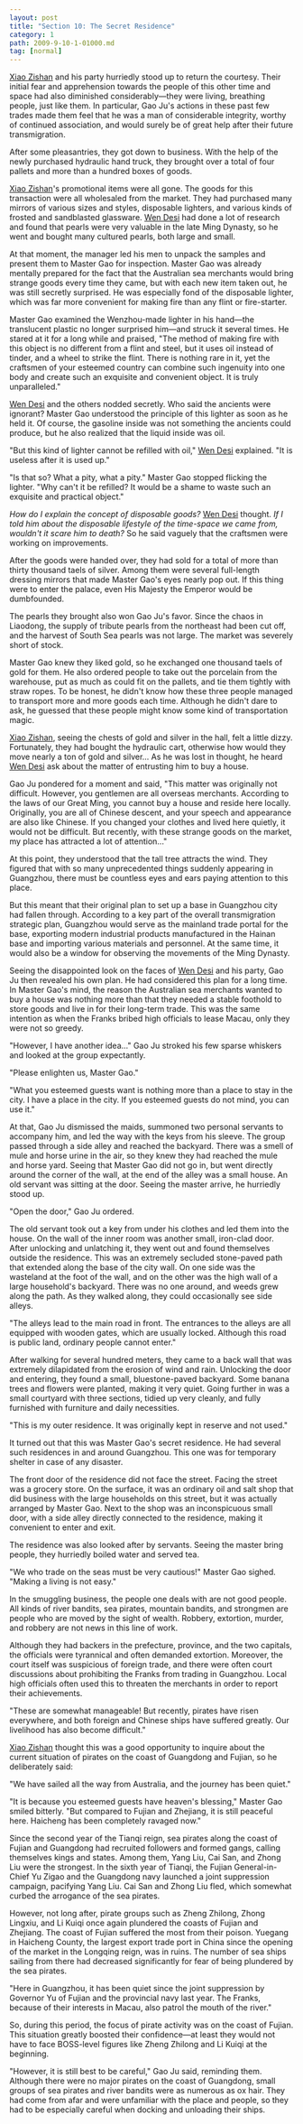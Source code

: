 ```yaml
---
layout: post
title: "Section 10: The Secret Residence"
category: 1
path: 2009-9-10-1-01000.md
tag: [normal]
---
```


[Xiao Zishan][y001] and his party hurriedly stood up to return the courtesy. Their initial fear and apprehension towards the people of this other time and space had also diminished considerably—they were living, breathing people, just like them. In particular, Gao Ju's actions in these past few trades made them feel that he was a man of considerable integrity, worthy of continued association, and would surely be of great help after their future transmigration.

After some pleasantries, they got down to business. With the help of the newly purchased hydraulic hand truck, they brought over a total of four pallets and more than a hundred boxes of goods.

[Xiao Zishan][y001]'s promotional items were all gone. The goods for this transaction were all wholesaled from the market. They had purchased many mirrors of various sizes and styles, disposable lighters, and various kinds of frosted and sandblasted glassware. [Wen Desi][y002] had done a lot of research and found that pearls were very valuable in the late Ming Dynasty, so he went and bought many cultured pearls, both large and small.

At that moment, the manager led his men to unpack the samples and present them to Master Gao for inspection. Master Gao was already mentally prepared for the fact that the Australian sea merchants would bring strange goods every time they came, but with each new item taken out, he was still secretly surprised. He was especially fond of the disposable lighter, which was far more convenient for making fire than any flint or fire-starter.

Master Gao examined the Wenzhou-made lighter in his hand—the translucent plastic no longer surprised him—and struck it several times. He stared at it for a long while and praised, "The method of making fire with this object is no different from a flint and steel, but it uses oil instead of tinder, and a wheel to strike the flint. There is nothing rare in it, yet the craftsmen of your esteemed country can combine such ingenuity into one body and create such an exquisite and convenient object. It is truly unparalleled."

[Wen Desi][y002] and the others nodded secretly. Who said the ancients were ignorant? Master Gao understood the principle of this lighter as soon as he held it. Of course, the gasoline inside was not something the ancients could produce, but he also realized that the liquid inside was oil.

"But this kind of lighter cannot be refilled with oil," [Wen Desi][y002] explained. "It is useless after it is used up."

"Is that so? What a pity, what a pity." Master Gao stopped flicking the lighter. "Why can't it be refilled? It would be a shame to waste such an exquisite and practical object."

*How do I explain the concept of disposable goods?* [Wen Desi][y002] thought. *If I told him about the disposable lifestyle of the time-space we came from, wouldn't it scare him to death?* So he said vaguely that the craftsmen were working on improvements.

After the goods were handed over, they had sold for a total of more than thirty thousand taels of silver. Among them were several full-length dressing mirrors that made Master Gao's eyes nearly pop out. If this thing were to enter the palace, even His Majesty the Emperor would be dumbfounded.

The pearls they brought also won Gao Ju's favor. Since the chaos in Liaodong, the supply of tribute pearls from the northeast had been cut off, and the harvest of South Sea pearls was not large. The market was severely short of stock.

Master Gao knew they liked gold, so he exchanged one thousand taels of gold for them. He also ordered people to take out the porcelain from the warehouse, put as much as could fit on the pallets, and tie them tightly with straw ropes. To be honest, he didn't know how these three people managed to transport more and more goods each time. Although he didn't dare to ask, he guessed that these people might know some kind of transportation magic.

[Xiao Zishan][y001], seeing the chests of gold and silver in the hall, felt a little dizzy. Fortunately, they had bought the hydraulic cart, otherwise how would they move nearly a ton of gold and silver... As he was lost in thought, he heard [Wen Desi][y002] ask about the matter of entrusting him to buy a house.

Gao Ju pondered for a moment and said, "This matter was originally not difficult. However, you gentlemen are all overseas merchants. According to the laws of our Great Ming, you cannot buy a house and reside here locally. Originally, you are all of Chinese descent, and your speech and appearance are also like Chinese. If you changed your clothes and lived here quietly, it would not be difficult. But recently, with these strange goods on the market, my place has attracted a lot of attention..."

At this point, they understood that the tall tree attracts the wind. They figured that with so many unprecedented things suddenly appearing in Guangzhou, there must be countless eyes and ears paying attention to this place.

But this meant that their original plan to set up a base in Guangzhou city had fallen through. According to a key part of the overall transmigration strategic plan, Guangzhou would serve as the mainland trade portal for the base, exporting modern industrial products manufactured in the Hainan base and importing various materials and personnel. At the same time, it would also be a window for observing the movements of the Ming Dynasty.

Seeing the disappointed look on the faces of [Wen Desi][y002] and his party, Gao Ju then revealed his own plan. He had considered this plan for a long time. In Master Gao's mind, the reason the Australian sea merchants wanted to buy a house was nothing more than that they needed a stable foothold to store goods and live in for their long-term trade. This was the same intention as when the Franks bribed high officials to lease Macau, only they were not so greedy.

"However, I have another idea..." Gao Ju stroked his few sparse whiskers and looked at the group expectantly.

"Please enlighten us, Master Gao."

"What you esteemed guests want is nothing more than a place to stay in the city. I have a place in the city. If you esteemed guests do not mind, you can use it."

At that, Gao Ju dismissed the maids, summoned two personal servants to accompany him, and led the way with the keys from his sleeve. The group passed through a side alley and reached the backyard. There was a smell of mule and horse urine in the air, so they knew they had reached the mule and horse yard. Seeing that Master Gao did not go in, but went directly around the corner of the wall, at the end of the alley was a small house. An old servant was sitting at the door. Seeing the master arrive, he hurriedly stood up.

"Open the door," Gao Ju ordered.

The old servant took out a key from under his clothes and led them into the house. On the wall of the inner room was another small, iron-clad door. After unlocking and unlatching it, they went out and found themselves outside the residence. This was an extremely secluded stone-paved path that extended along the base of the city wall. On one side was the wasteland at the foot of the wall, and on the other was the high wall of a large household's backyard. There was no one around, and weeds grew along the path. As they walked along, they could occasionally see side alleys.

"The alleys lead to the main road in front. The entrances to the alleys are all equipped with wooden gates, which are usually locked. Although this road is public land, ordinary people cannot enter."

After walking for several hundred meters, they came to a back wall that was extremely dilapidated from the erosion of wind and rain. Unlocking the door and entering, they found a small, bluestone-paved backyard. Some banana trees and flowers were planted, making it very quiet. Going further in was a small courtyard with three sections, tidied up very cleanly, and fully furnished with furniture and daily necessities.

"This is my outer residence. It was originally kept in reserve and not used."

It turned out that this was Master Gao's secret residence. He had several such residences in and around Guangzhou. This one was for temporary shelter in case of any disaster.

The front door of the residence did not face the street. Facing the street was a grocery store. On the surface, it was an ordinary oil and salt shop that did business with the large households on this street, but it was actually arranged by Master Gao. Next to the shop was an inconspicuous small door, with a side alley directly connected to the residence, making it convenient to enter and exit.

The residence was also looked after by servants. Seeing the master bring people, they hurriedly boiled water and served tea.

"We who trade on the seas must be very cautious!" Master Gao sighed. "Making a living is not easy."

In the smuggling business, the people one deals with are not good people. All kinds of river bandits, sea pirates, mountain bandits, and strongmen are people who are moved by the sight of wealth. Robbery, extortion, murder, and robbery are not news in this line of work.

Although they had backers in the prefecture, province, and the two capitals, the officials were tyrannical and often demanded extortion. Moreover, the court itself was suspicious of foreign trade, and there were often court discussions about prohibiting the Franks from trading in Guangzhou. Local high officials often used this to threaten the merchants in order to report their achievements.

"These are somewhat manageable! But recently, pirates have risen everywhere, and both foreign and Chinese ships have suffered greatly. Our livelihood has also become difficult."

[Xiao Zishan][y001] thought this was a good opportunity to inquire about the current situation of pirates on the coast of Guangdong and Fujian, so he deliberately said:

"We have sailed all the way from Australia, and the journey has been quiet."

"It is because you esteemed guests have heaven's blessing," Master Gao smiled bitterly. "But compared to Fujian and Zhejiang, it is still peaceful here. Haicheng has been completely ravaged now."

Since the second year of the Tianqi reign, sea pirates along the coast of Fujian and Guangdong had recruited followers and formed gangs, calling themselves kings and states. Among them, Yang Liu, Cai San, and Zhong Liu were the strongest. In the sixth year of Tianqi, the Fujian General-in-Chief Yu Zigao and the Guangdong navy launched a joint suppression campaign, pacifying Yang Liu. Cai San and Zhong Liu fled, which somewhat curbed the arrogance of the sea pirates.

However, not long after, pirate groups such as Zheng Zhilong, Zhong Lingxiu, and Li Kuiqi once again plundered the coasts of Fujian and Zhejiang. The coast of Fujian suffered the most from their poison. Yuegang in Haicheng County, the largest export trade port in China since the opening of the market in the Longqing reign, was in ruins. The number of sea ships sailing from there had decreased significantly for fear of being plundered by the sea pirates.

"Here in Guangzhou, it has been quiet since the joint suppression by Governor Yu of Fujian and the provincial navy last year. The Franks, because of their interests in Macau, also patrol the mouth of the river."

So, during this period, the focus of pirate activity was on the coast of Fujian. This situation greatly boosted their confidence—at least they would not have to face BOSS-level figures like Zheng Zhilong and Li Kuiqi at the beginning.

"However, it is still best to be careful," Gao Ju said, reminding them. Although there were no major pirates on the coast of Guangdong, small groups of sea pirates and river bandits were as numerous as ox hair. They had come from afar and were unfamiliar with the place and people, so they had to be especially careful when docking and unloading their ships.

[y001]: /characters/y001 "萧子山"
[y002]: /characters/y002 "文德嗣"